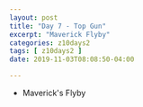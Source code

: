 ```yaml
---
layout: post
title: "Day 7 - Top Gun"
excerpt: "Maverick Flyby"
categories: z10days2
tags: [ z10days2 ]
date: 2019-11-03T08:08:50-04:00

---
```


* Maverick's Flyby
